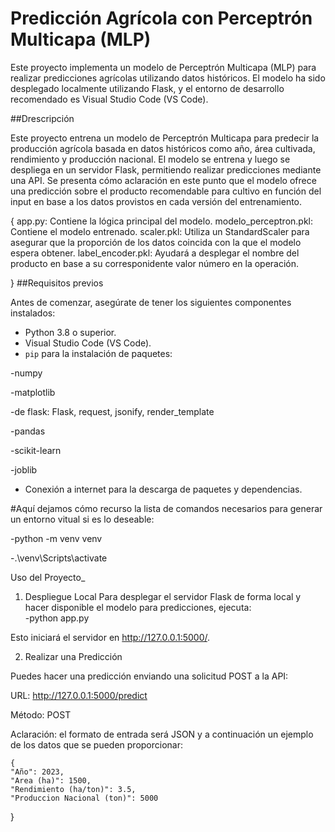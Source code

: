 # Predicción Agrícola con Perceptrón Multicapa (MLP)

Este proyecto implementa un modelo de Perceptrón Multicapa (MLP) para realizar predicciones agrícolas utilizando datos históricos. El modelo ha sido desplegado localmente utilizando Flask, y el entorno de desarrollo recomendado es Visual Studio Code (VS Code).


##Drescripción

Este proyecto entrena un modelo de Perceptrón Multicapa para predecir la producción agrícola basada en datos históricos como año, área cultivada, rendimiento y producción nacional. El modelo se entrena y luego se despliega en un servidor Flask, permitiendo realizar predicciones mediante una API. Se presenta cómo aclaración en este punto que el modelo ofrece una predicción sobre el producto recomendable para cultivo en función del input en base a los datos provistos en cada versión del entrenamiento.

{
app.py: Contiene la lógica principal del modelo.
modelo_perceptron.pkl: Contiene el modelo entrenado.
scaler.pkl: Utiliza un StandardScaler para asegurar que la proporción de los datos coincida con la que el modelo espera obtener.
label_encoder.pkl: Ayudará a desplegar el nombre del producto en base a su corresponidente valor número en la operación.

}
##Requisitos previos

Antes de comenzar, asegúrate de tener los siguientes componentes instalados:
- Python 3.8 o superior.
- Visual Studio Code (VS Code).
- `pip` para la instalación de paquetes:

-numpy

-matplotlib

-de flask: Flask, request, jsonify, render_template

-pandas

-scikit-learn

-joblib

   
- Conexión a internet para la descarga de paquetes y dependencias.



#Aquí dejamos cómo recurso la lista de comandos necesarios para generar un entorno vitual si es lo deseable: 
  
  -python -m venv venv
  
  -.\venv\Scripts\activate
  

Uso del Proyecto_

1. Despliegue Local
Para desplegar el servidor Flask de forma local y hacer disponible el modelo para predicciones, ejecuta:  
  -python app.py
   
  Esto iniciará el servidor en http://127.0.0.1:5000/.

2. Realizar una Predicción
   
Puedes hacer una predicción enviando una solicitud POST a la API:

URL: http://127.0.0.1:5000/predict

Método: POST

Aclaración: el formato de entrada será JSON y a continuación un ejemplo de los datos que se pueden proporcionar: 

    {
    "Año": 2023,
    "Area (ha)": 1500,
    "Rendimiento (ha/ton)": 3.5,
    "Produccion Nacional (ton)": 5000
}  
